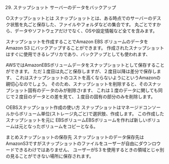 29. スナップショット サーバーのデータをバックアップ

○スナップショットとは
スナップショットとは、ある時点でのサーバーのデスク状態を丸ごと保存した、ファイルやフォルダなどの集合です。
丸ごとですから、データやソフトウェアだけでなく、OSや設定情報など全てを含みます。

スナップショットを作成することでAmazon EBS ボリュームのデータをAmazon S3 にバックアップすることができます。
作成されたスナップショットはすぐに使用できるレプリカであり、バックアップとしても使われます、

AWSではAmazonEBSボリュームデータをスナップショットとして保存することができます。
ただ１度目は丸ごと保存しますが、２度目以降は差分で保存します、
これはスナップショットのコストを高くならないようにというAmazonの親切心なのでしょう。
そのため、スナップショットを削除すると、そのスナップショット固有のデータのみが削除さrます、
これは１度のデータに関しても同じで２度目のデータとの差を見て、１度目の固有の部分のみを削除します。

○EBSスナップショット作成の使い方
スナップショットはマネージドコンソールからボリューム単位(ストレージ丸ごと)で選択肢、作成します。
この作成したスナップショットを元に
EBSボリュームEBSボリュームを作れば新しいボリュームは元となったボリュームをコピーとなる。

まとめスナップショットの保存先
スナップショットのデータ保存先はAmazonS3ですがスナップショットのファイルをユーザーが自由にダウンロウードできるわけではありません、
ユーザーがS３を使用するときの領域とじゃ別の見ることができない場所に保存されます。



